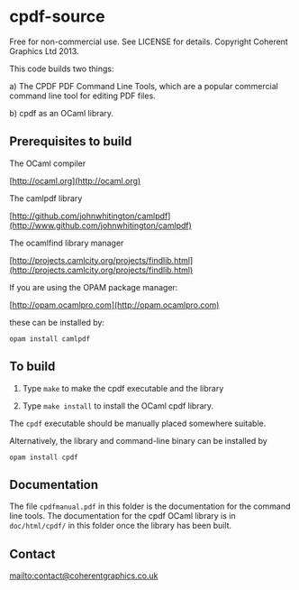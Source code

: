 cpdf-source
===========

Free for non-commercial use. See LICENSE for details. Copyright Coherent
Graphics Ltd 2013.

This code builds two things:

a) The CPDF PDF Command Line Tools, which are a popular commercial command line
tool for editing PDF files.

b) cpdf as an OCaml library.

Prerequisites to build
----------------------

The OCaml compiler

[http://ocaml.org](http://ocaml.org)

The camlpdf library

[http://github.com/johnwhitington/camlpdf](http://www.github.com/johnwhitington/camlpdf)

The ocamlfind library manager

[http://projects.camlcity.org/projects/findlib.html](http://projects.camlcity.org/projects/findlib.html)

If you are using the OPAM package manager:

[http://opam.ocamlpro.com](http://opam.ocamlpro.com)

these can be installed by:

```
opam install camlpdf
```

To build
--------

1. Type `make` to make the cpdf executable and the library

2. Type `make install` to install the OCaml cpdf library.

The `cpdf` executable should be manually placed somewhere suitable.

Alternatively, the library and command-line binary can be installed by

```
opam install cpdf
```


Documentation
-------------

The file `cpdfmanual.pdf` in this folder is the documentation for the command
line tools. The documentation for the cpdf OCaml library is in `doc/html/cpdf/`
in this folder once the library has been built.

Contact
-------

[mailto:contact@coherentgraphics.co.uk](contact@coherentgraphics.co.uk)

